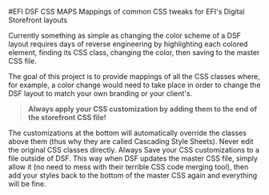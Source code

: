 #EFI DSF CSS MAPS
Mappings of common CSS tweaks for EFI's Digital Storefront layouts

Currently something as simple as changing the color scheme of a DSF layout requires days of reverse engineering by highlighting each colored element, finding its CSS class, changing the color, then saving to the master CSS file.

The goal of this project is to provide mappings of all the CSS classes where, for example, a color change would need to take place in order to change the DSF layout to match your own branding or your client's.

>**Always apply your CSS customization by adding them to the end of the storefront CSS file!**

The customizations at the bottom will automatically override the classes above them (thus why they are called Cascading Style Sheets). Never edit the original CSS classes directly. Always Save your CSS customizations to a file outside of DSF. This way when DSF updates the master CSS file, simply allow it (no need to mess with their terrible CSS code merging tool), then add your styles back to the bottom of the master CSS again and everything will be fine.
